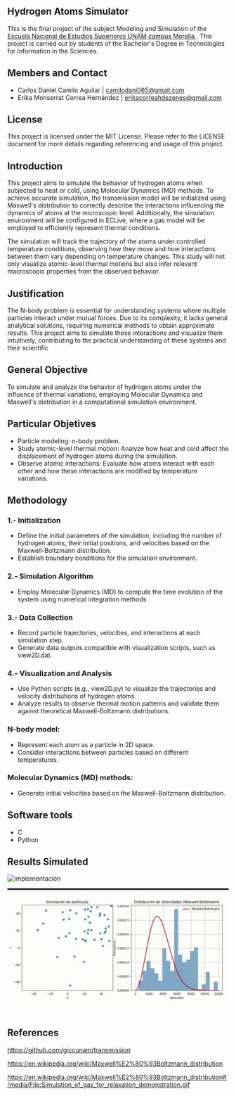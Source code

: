 ## Hydrogen Atoms Simulator
This is the final project of the subject Modeling and Simulation of the [<ins>Escuela Nacional de Estudios Superiores UNAM campus Morelia </ins>](https://www.enesmorelia.unam.mx).
This project is carried out by students of the Bachelor's Degree in Technologies for Information in the Sciences.

## Members and Contact
* Carlos Daniel Camilo Aguilar | camilodani065@gmail.com
* Erika Monserrat Correa Hernández | erikacorreahdezenes@gmail.com

## License
This project is licensed under the MIT License. Please refer to the LICENSE document for more details regarding referencing and usage of this project.

## Introduction
This project aims to simulate the behavior of hydrogen atoms when subjected to heat or cold, using Molecular Dynamics (MD) methods. To achieve accurate simulation, the transmission model will be initialized using Maxwell's distribution to correctly describe the interactions influencing the dynamics of atoms at the microscopic level. Additionally, the simulation environment will be configured in ECLive, where a gas model will be employed to efficiently represent thermal conditions.

The simulation will track the trajectory of the atoms under controlled temperature conditions, observing how they move and how interactions between them vary depending on temperature changes. This study will not only visualize atomic-level thermal motions but also infer relevant macroscopic properties from the observed behavior.

## Justification
The N-body problem is essential for understanding systems where multiple particles interact under mutual forces. Due to its complexity, it lacks general analytical solutions, requiring numerical methods to obtain approximate results. This project aims to simulate these interactions and visualize them intuitively, contributing to the practical understanding of these systems and their scientific

## General Objective
To simulate and analyze the behavior of hydrogen atoms under the influence of thermal variations, employing Molecular Dynamics and Maxwell's distribution in a computational simulation environment.

## Particular Objetives
* Particle modeling: n-body problem. 
* Study atomic-level thermal motion: Analyze how heat and cold affect the displacement of hydrogen atoms during the simulation.
* Observe atomic interactions: Evaluate how atoms interact with each other and how these interactions are modified by temperature variations.
  
## Methodology
### 1.- Initialization
* Define the initial parameters of the simulation, including the number of hydrogen atoms, their initial positions, and velocities based on the Maxwell-Boltzmann distribution.
* Establish boundary conditions for the simulation environment.

### 2.- Simulation Algorithm
* Employ Molecular Dynamics (MD) to compute the time evolution of the system using numerical integration methods 

### 3.- Data Collection
* Record particle trajectories, velocities, and interactions at each simulation step.
* Generate data outputs compatible with visualization scripts, such as view2D.dat.

### 4.- Visualization and Analysis
* Use Python scripts (e.g., view2D.py) to visualize the trajectories and velocity distributions of hydrogen atoms.
* Analyze results to observe thermal motion patterns and validate them against theoretical Maxwell-Boltzmann distributions.

### N-body model:
* Represent each atom as a particle in 2D space.
* Consider interactions between particles based on different temperatures.

### Molecular Dynamics (MD) methods:
* Generate initial velocities based on the Maxwell-Boltzmann distribution.

## Software tools
* C
* Python
  
## Results Simulated
<img width="876" alt="implementación" src="https://github.com/user-attachments/assets/e49ece34-c0e0-4afc-9a0f-c4525013be09">

![Simulación de átomos](examples/simulation.gif)

## References
https://github.com/giccunam/transmission

https://en.wikipedia.org/wiki/Maxwell%E2%80%93Boltzmann_distribution

https://en.wikipedia.org/wiki/Maxwell%E2%80%93Boltzmann_distribution#/media/File:Simulation_of_gas_for_relaxation_demonstration.gif


